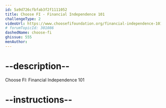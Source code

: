 ```yaml
---
id: 5a9d726cfbfab3f2f1111052
title: Choose FI - Financial Independence 101
challengeType: 2
videoUrl: https://www.choosefifoundation.org/financial-independence-101
# forumTopicId: 301086
dashedName: choose-fi
ghissue: 555
menAuthor: 
---
```


# --description--

Choose FI: Financial Independence 101 



# --instructions--
